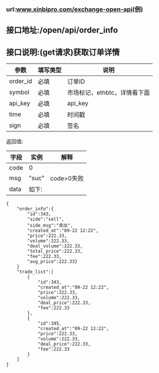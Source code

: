 ### url:www.xinbipro.com/exchange-open-api(例)## 接口地址:/open/api/order_info## 接口说明:(get请求)获取订单详情|参数|	填写类型|	说明||------------|--------|--------------------------------------||order_id|	必填|	订单ID||symbol|	必填|	市场标记，ethbtc，详情看下面||api_key|	必填|	api_key||time|	必填|	时间戳||sign|	必填|	签名|返回值:|字段|	实例|	解释||------------|--------|---------------||code|	0|	 |msg|	"suc"|	code>0失败||data|	如下:|```{    "order_info":{        "id":343,        "side":"sell",        "side_msg":"卖出",        "created_at":"09-22 12:22",        "price":222.33,        "volume":222.33,        "deal_volume":222.33,        "total_price":222.33,        "fee":222.33,        "avg_price":222.33}    }    "trade_list":[        {            "id":343,            "created_at":"09-22 12:22",            "price":222.33,            "volume":222.33,            "deal_price":222.33,            "fee":222.33        },        {            "id":345,            "created_at":"09-22 12:22",            "price":222.33,            "volume":222.33,            "deal_price":222.33,            "fee":222.33        }    ]}```